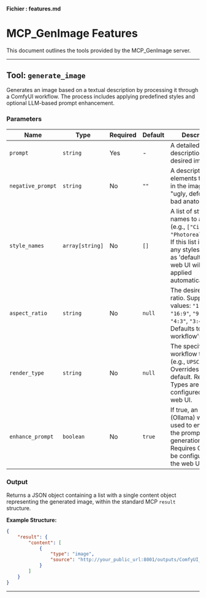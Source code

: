 #### Fichier : features.md
# MCP_GenImage Features

This document outlines the tools provided by the MCP_GenImage server.

---

## Tool: `generate_image`

Generates an image based on a textual description by processing it through a ComfyUI workflow. The process includes applying predefined styles and optional LLM-based prompt enhancement.

### Parameters

| Name              | Type           | Required | Default | Description                                                                                                                              |
|-------------------|----------------|----------|---------|------------------------------------------------------------------------------------------------------------------------------------------|
| `prompt`          | `string`       | Yes      | -       | A detailed textual description of the desired image.                                                                                     |
| `negative_prompt` | `string`       | No       | `""`    | A description of elements to avoid in the image (e.g., "ugly, deformed, bad anatomy").                                                   |
| `style_names`     | `array[string]`| No       | `[]`    | A list of style names to apply (e.g., `["Cinematic", "Photorealistic"]`). If this list is empty, any styles marked as 'default' in the web UI will be applied automatically. |
| `aspect_ratio`    | `string`       | No       | `null`  | The desired aspect ratio. Supported values: `"1:1"`, `"16:9"`, `"9:16"`, `"4:3"`, `"3:4"`. Defaults to the workflow's setting. |
| `render_type`     | `string`       | No       | `null`  | The specific render workflow to use (e.g., `UPSCALE_4X`). Overrides the default. Render Types are configured in the web UI.               |
| `enhance_prompt`  | `boolean`      | No       | `true`  | If true, an LLM (Ollama) will be used to enhance the prompts before generation. Requires Ollama to be configured in the web UI.               |

### Output

Returns a JSON object containing a list with a single content object representing the generated image, within the standard MCP `result` structure.

**Example Structure:**
```json
{
    "result": {
        "content": [
            {
                "type": "image",
                "source": "http://your_public_url:8001/outputs/ComfyUI_00001_.png"
            }
        ]
    }
}
```

---